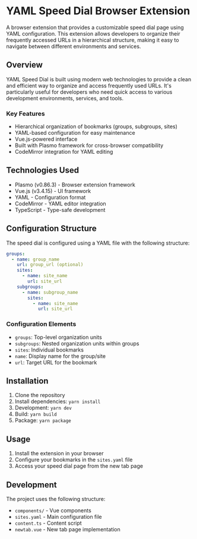 # YAML Speed Dial Browser Extension

A browser extension that provides a customizable speed dial page using YAML configuration. This extension allows developers to organize their frequently accessed URLs in a hierarchical structure, making it easy to navigate between different environments and services.

## Overview

YAML Speed Dial is built using modern web technologies to provide a clean and efficient way to organize and access frequently used URLs. It's particularly useful for developers who need quick access to various development environments, services, and tools.

### Key Features

- Hierarchical organization of bookmarks (groups, subgroups, sites)
- YAML-based configuration for easy maintenance
- Vue.js-powered interface
- Built with Plasmo framework for cross-browser compatibility
- CodeMirror integration for YAML editing

## Technologies Used

- Plasmo (v0.86.3) - Browser extension framework
- Vue.js (v3.4.15) - UI framework
- YAML - Configuration format
- CodeMirror - YAML editor integration
- TypeScript - Type-safe development

## Configuration Structure

The speed dial is configured using a YAML file with the following structure:

```yaml
groups:
  - name: group_name
    url: group_url (optional)
    sites:
      - name: site_name
        url: site_url
    subgroups:
      - name: subgroup_name
        sites:
          - name: site_name
            url: site_url
```

### Configuration Elements

- `groups`: Top-level organization units
- `subgroups`: Nested organization units within groups
- `sites`: Individual bookmarks
- `name`: Display name for the group/site
- `url`: Target URL for the bookmark

## Installation

1. Clone the repository
2. Install dependencies: `yarn install`
3. Development: `yarn dev`
4. Build: `yarn build`
5. Package: `yarn package`

## Usage

1. Install the extension in your browser
2. Configure your bookmarks in the `sites.yaml` file
3. Access your speed dial page from the new tab page

## Development

The project uses the following structure:
- `components/` - Vue components
- `sites.yaml` - Main configuration file
- `content.ts` - Content script
- `newtab.vue` - New tab page implementation